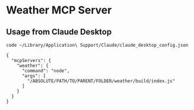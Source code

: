 # Weather MCP Server

## Usage from Claude Desktop

```
code ~/Library/Application\ Support/Claude/claude_desktop_config.json
```

```
{
  "mcpServers": {
    "weather": {
      "command": "node",
      "args": [
        "/ABSOLUTE/PATH/TO/PARENT/FOLDER/weather/build/index.js"
      ]
    }
  }
}
```
